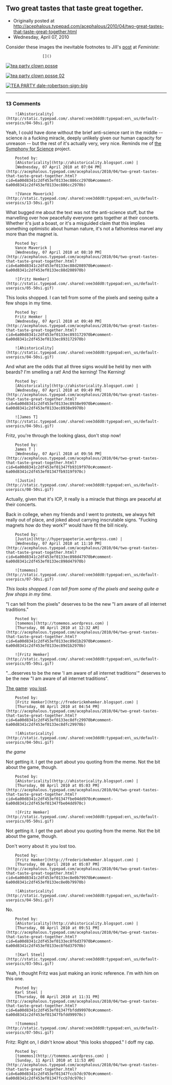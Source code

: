 ## Two great tastes that taste great together.

 * Originally posted at http://acephalous.typepad.com/acephalous/2010/04/two-great-tastes-that-taste-great-together.html
 * Wednesday, April 07, 2010



			

Consider these images the inevitable footnotes to Jill's [post](http://www.feministe.us/blog/archives/2010/04/07/magic-is-everywhere-in-this-bitch/) at _Feministe_: 

		

					[]()
			

[![tea party clown posse](http://www.lawyersgunsmoneyblog.com/wp-content/uploads/2010/04/tea-party-clown-posse.jpg "tea party clown posse")](http://www.lawyersgunsmoneyblog.com/wp-content/uploads/2010/04/tea-party-clown-posse.jpg)

[![tea party clown posse 02](http://www.lawyersgunsmoneyblog.com/wp-content/uploads/2010/04/tea-party-clown-posse-02.jpg "tea party clown posse 02")](http://www.lawyersgunsmoneyblog.com/wp-content/uploads/2010/04/tea-party-clown-posse-02.jpg)

[![TEA PARTY dale-robertson-sign-big](http://www.lawyersgunsmoneyblog.com/wp-content/uploads/2010/04/TEA-PARTY-dale-robertson-sign-big.jpg "TEA PARTY dale-robertson-sign-big")](http://www.lawyersgunsmoneyblog.com/wp-content/uploads/2010/04/TEA-PARTY-dale-robertson-sign-big.jpg)

			

* * *

### 13 Comments 

		

                
[]()

	

		![Ahistoricality](http://static.typepad.com/.shared:vee3ddd0:typepad:en\_us/default-userpics/04-50si.gif)
	

	

		

Yeah, I could have done without the brief anti-science rant in the middle -- science _is_ a fucking miracle, deeply unlikely given our human capacity for unreason -- but the rest of it's actually very, very nice. Reminds me of [the Symphony for Science](http://scienceblogs.com/pharyngula/2009/11/more\_autotuned\_music\_for\_scien.php) project.

	

		Posted by:
		[Ahistoricality](http://ahistoricality.blogspot.com) |
		[Wednesday, 07 April 2010 at 07:04 PM](http://acephalous.typepad.com/acephalous/2010/04/two-great-tastes-that-taste-great-together.html?cid=6a00d8341c2df453ef0133ec886cc2970b#comment-6a00d8341c2df453ef0133ec886cc2970b)

[]()

	

		![Vance Maverick](http://static.typepad.com/.shared:vee3ddd0:typepad:en\_us/default-userpics/13-50si.gif)
	

	

		

What bugged me about the text was not the anti-science stuff, but the marvelling over how peacefully everyone gets together at their concerts. Whether it's just a boast, or it's a misguided claim that this implies something optimistic about human nature, it's not a fathomless marvel any more than the magnet is.

	

		Posted by:
		Vance Maverick |
		[Wednesday, 07 April 2010 at 08:10 PM](http://acephalous.typepad.com/acephalous/2010/04/two-great-tastes-that-taste-great-together.html?cid=6a00d8341c2df453ef0133ec88d208970b#comment-6a00d8341c2df453ef0133ec88d208970b)

[]()

	

		![Fritz Hemker](http://static.typepad.com/.shared:vee3ddd0:typepad:en\_us/default-userpics/05-50si.gif)
	

	

		

This looks shopped.  I can tell from some of the pixels and seeing quite a few shops in my time.

	

		Posted by:
		Fritz Hemker |
		[Wednesday, 07 April 2010 at 09:40 PM](http://acephalous.typepad.com/acephalous/2010/04/two-great-tastes-that-taste-great-together.html?cid=6a00d8341c2df453ef0133ec893172970b#comment-6a00d8341c2df453ef0133ec893172970b)

[]()

	

		![Ahistoricality](http://static.typepad.com/.shared:vee3ddd0:typepad:en\_us/default-userpics/04-50si.gif)
	

	

		

And what are the odds that all three signs would be held by men with beards? I'm smelling a rat! And the kerning! The Kerning!

	

		Posted by:
		[Ahistoricality](http://ahistoricality.blogspot.com) |
		[Wednesday, 07 April 2010 at 09:49 PM](http://acephalous.typepad.com/acephalous/2010/04/two-great-tastes-that-taste-great-together.html?cid=6a00d8341c2df453ef0133ec8938e9970b#comment-6a00d8341c2df453ef0133ec8938e9970b)

[]()

	

		![James T](http://static.typepad.com/.shared:vee3ddd0:typepad:en\_us/default-userpics/04-50si.gif)
	

	

		

Fritz, you're through the looking glass, don't stop now!

	

		Posted by:
		James T |
		[Wednesday, 07 April 2010 at 09:56 PM](http://acephalous.typepad.com/acephalous/2010/04/two-great-tastes-that-taste-great-together.html?cid=6a00d8341c2df453ef01347fb9319f970c#comment-6a00d8341c2df453ef01347fb9319f970c)

[]()

	

		![Justin](http://static.typepad.com/.shared:vee3ddd0:typepad:en\_us/default-userpics/08-50si.gif)
	

	

		

Actually, given that it's ICP, it really is a miracle that things are peaceful at their concerts.  

Back in college, when my friends and I went to protests, we always felt really out of place, and joked about carrying inscrutable signs.  "Fucking magnets how do they work?" would have fit the bill nicely.  

	

		Posted by:
		[Justin](http://hyperpapeterie.wordpress.com) |
		[Wednesday, 07 April 2010 at 11:10 PM](http://acephalous.typepad.com/acephalous/2010/04/two-great-tastes-that-taste-great-together.html?cid=6a00d8341c2df453ef0133ec898d47970b#comment-6a00d8341c2df453ef0133ec898d47970b)

[]()

	

		![tomemos](http://static.typepad.com/.shared:vee3ddd0:typepad:en\_us/default-userpics/07-50si.gif)
	

	

		

_This looks shopped. I can tell from some of the pixels and seeing quite a few shops in my time._

"I can tell from the pixels" deserves to be the new "I am aware of all internet traditions."

	

		Posted by:
		[tomemos](http://tomemos.wordpress.com) |
		[Thursday, 08 April 2010 at 12:32 AM](http://acephalous.typepad.com/acephalous/2010/04/two-great-tastes-that-taste-great-together.html?cid=6a00d8341c2df453ef0133ec89d1b2970b#comment-6a00d8341c2df453ef0133ec89d1b2970b)

[]()

	

		![Fritz Hemker](http://static.typepad.com/.shared:vee3ddd0:typepad:en\_us/default-userpics/05-50si.gif)
	

	

		

"...deserves to be the new 'I am aware of all internet traditions'" deserves to be the new "I am aware of all internet traditions".

[The game](http://knowyourmeme.com/i/26167/original/mindfuck.jpg?1257903970): [you lost](http://knowyourmeme.com/memes/this-looks-shopped).

	

		Posted by:
		[Fritz Hemker](http://frederickmhemker.blogspot.com) |
		[Thursday, 08 April 2010 at 04:54 PM](http://acephalous.typepad.com/acephalous/2010/04/two-great-tastes-that-taste-great-together.html?cid=6a00d8341c2df453ef0133ec8dfc29970b#comment-6a00d8341c2df453ef0133ec8dfc29970b)

[]()

	

		![Ahistoricality](http://static.typepad.com/.shared:vee3ddd0:typepad:en\_us/default-userpics/04-50si.gif)
	

	

		

_the game_

Not getting it. I get the part about you quoting from the meme. Not the bit about the game, though.

	

		Posted by:
		[Ahistoricality](http://ahistoricality.blogspot.com) |
		[Thursday, 08 April 2010 at 05:03 PM](http://acephalous.typepad.com/acephalous/2010/04/two-great-tastes-that-taste-great-together.html?cid=6a00d8341c2df453ef01347fbe04dd970c#comment-6a00d8341c2df453ef01347fbe04dd970c)

[]()

	

		![Fritz Hemker](http://static.typepad.com/.shared:vee3ddd0:typepad:en\_us/default-userpics/05-50si.gif)
	

	

		
Not getting it. I get the part about you quoting from the meme. Not the bit about the game, though.

Don't worry about it: you lost too.

	

		Posted by:
		[Fritz Hemker](http://frederickmhemker.blogspot.com) |
		[Thursday, 08 April 2010 at 05:07 PM](http://acephalous.typepad.com/acephalous/2010/04/two-great-tastes-that-taste-great-together.html?cid=6a00d8341c2df453ef0133ec8e0b79970b#comment-6a00d8341c2df453ef0133ec8e0b79970b)

[]()

	

		![Ahistoricality](http://static.typepad.com/.shared:vee3ddd0:typepad:en\_us/default-userpics/04-50si.gif)
	

	

		

No.

	

		Posted by:
		[Ahistoricality](http://ahistoricality.blogspot.com) |
		[Thursday, 08 April 2010 at 09:51 PM](http://acephalous.typepad.com/acephalous/2010/04/two-great-tastes-that-taste-great-together.html?cid=6a00d8341c2df453ef0133ec8f6d37970b#comment-6a00d8341c2df453ef0133ec8f6d37970b)

[]()

	

		![Karl Steel](http://static.typepad.com/.shared:vee3ddd0:typepad:en\_us/default-userpics/03-50si.gif)
	

	

		

Yeah, I thought Fritz was just making an ironic reference. I'm with him on this one.

	

		Posted by:
		Karl Steel |
		[Thursday, 08 April 2010 at 11:31 PM](http://acephalous.typepad.com/acephalous/2010/04/two-great-tastes-that-taste-great-together.html?cid=6a00d8341c2df453ef01347fbfdd99970c#comment-6a00d8341c2df453ef01347fbfdd99970c)

[]()

	

		![tomemos](http://static.typepad.com/.shared:vee3ddd0:typepad:en\_us/default-userpics/07-50si.gif)
	

	

		

Fritz: Right on, I didn't know about "this looks shopped."  I doff my cap.

	

		Posted by:
		[tomemos](http://tomemos.wordpress.com) |
		[Sunday, 11 April 2010 at 11:53 AM](http://acephalous.typepad.com/acephalous/2010/04/two-great-tastes-that-taste-great-together.html?cid=6a00d8341c2df453ef01347fccb7dc970c#comment-6a00d8341c2df453ef01347fccb7dc970c)

		

        